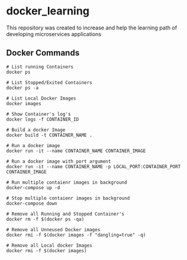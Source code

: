 # docker_learning
This repository was created to increase and help the learning path of developing microservices applications


## Docker Commands

```
# List running Containers
docker ps

# List Stopped/Exited Containers
docker ps -a

# List Local Docker Images
docker images

# Show Container's log's
docker logs -f CONTAINER_ID

# Build a docker Image
docker build -t CONTAINER_NAME .

# Run a docker image
docker run -it --name CONTAINER_NAME CONTAINER_IMAGE

# Run a docker image with port argument
docker run -it --name CONTAINER_NAME -p LOCAL_PORT:CONTAINER_PORT CONTAINER_IMAGE

# Run multiple contaienr images in background
docker-compose up -d

# Stop multiple contaienr images in background
docker-compose down

# Remove all Running and Stopped Container's
docker rm -f $(docker ps -qa)

# Remove all Unneused Docker images
docker rmi -f $(docker images -f "dangling=true" -q)

# Remove all Local docker Images
docker rmi -f $(docker images)
```